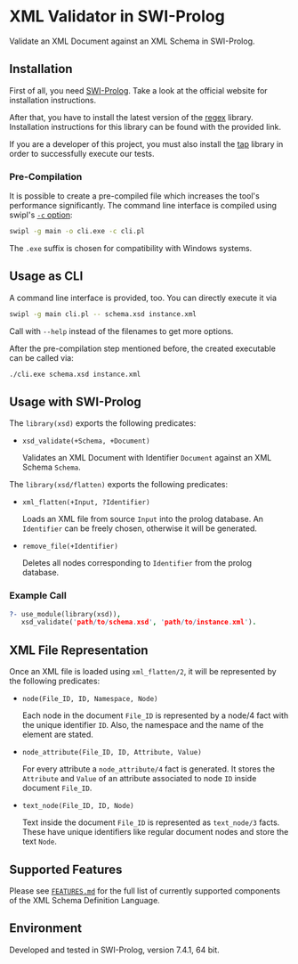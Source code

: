 # XML Validator in SWI-Prolog

Validate an XML Document against an XML Schema in SWI-Prolog.

## Installation

First of all, you need [SWI-Prolog](http://www.swi-prolog.org/).
Take a look at the official website for installation instructions.

After that, you have to install the latest version of the [regex](http://www.swi-prolog.org/pack/list?p=regex) library.
Installation instructions for this library can be found with the provided link.

If you are a developer of this project, you must also install the [tap](http://www.swi-prolog.org/pack/list?p=tap) library in order to successfully execute our tests.

### Pre-Compilation

It is possible to create a pre-compiled file which increases the tool's performance significantly. The command line interface is compiled using swipl's [`-c` option](http://www.swi-prolog.org/pldoc/doc_for?object=section%282,%272.10%27,swi%28%27/doc/Manual/compilation.html%27%29%29):

```sh
swipl -g main -o cli.exe -c cli.pl
```

The `.exe` suffix is chosen for compatibility with Windows systems.

## Usage as CLI

A command line interface is provided, too. You can directly execute it via

```sh
swipl -g main cli.pl -- schema.xsd instance.xml
```

Call with `--help` instead of the filenames to get more options.

After the pre-compilation step mentioned before, the created executable can be called via:

```sh
./cli.exe schema.xsd instance.xml
```

## Usage with SWI-Prolog

The `library(xsd)` exports the following predicates:

*   `xsd_validate(+Schema, +Document)`

    Validates an XML Document with Identifier `Document` against an XML Schema `Schema`.

The `library(xsd/flatten)` exports the following predicates:

*   `xml_flatten(+Input, ?Identifier)`

    Loads an XML file from source `Input` into the prolog database. 
    An `Identifier` can be freely chosen, otherwise it will be generated.

*   `remove_file(+Identifier)`

    Deletes all nodes corresponding to `Identifier` from the prolog database.

### Example Call

```prolog
?- use_module(library(xsd)),
   xsd_validate('path/to/schema.xsd', 'path/to/instance.xml').
```

## XML File Representation

Once an XML file is loaded using `xml_flatten/2`, it will be represented by the following predicates:

*   `node(File_ID, ID, Namespace, Node)`

    Each node in the document `File_ID` is represented by a node/4 fact with the unique identifier `ID`. Also, the namespace and the name of the element are stated. 

*   `node_attribute(File_ID, ID, Attribute, Value)`

    For every attribute a `node_attribute/4` fact is generated. It stores the `Attribute` and `Value` of an attribute associated to node `ID` inside document `File_ID`.

*   `text_node(File_ID, ID, Node)`

    Text inside the document `File_ID` is represented as `text_node/3` facts. These have unique identifiers like regular document nodes and store the text `Node`.

## Supported Features

Please see [`FEATURES.md`](FEATURES.md) for the full list of currently supported components of the XML Schema Definition Language.

## Environment

Developed and tested in SWI-Prolog, version 7.4.1, 64 bit.